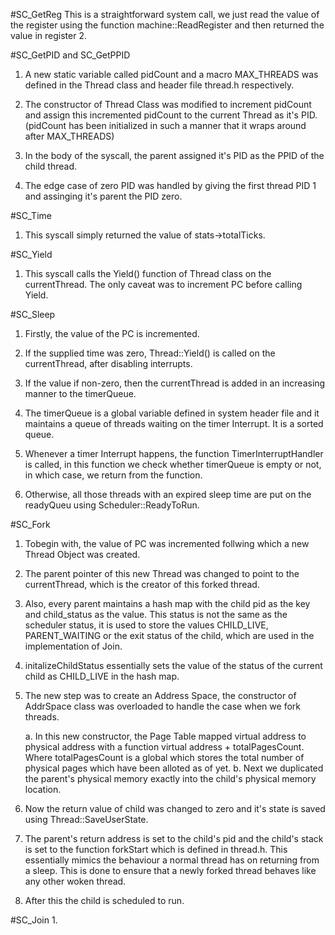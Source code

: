 #SC_GetReg
This is a straightforward system call, we just read the value of the register
using the function machine::ReadRegister and then returned the value in register
2.

#SC_GetPID and SC_GetPPID
1. A new static variable called pidCount and a macro MAX_THREADS was defined in
the Thread class and header file thread.h respectively.

2. The constructor of Thread Class was modified to increment pidCount and assign
this incremented pidCount to the current Thread as it's PID. (pidCount has been
initialized in such a manner that it wraps around after MAX_THREADS)

3. In the body of the syscall, the parent assigned it's PID as the PPID of the
child thread.

4. The edge case of zero PID was handled by giving the first thread PID 1 and
assinging it's parent the PID zero.

#SC_Time
1. This syscall simply returned the value of stats->totalTicks.

#SC_Yield
1. This syscall calls the Yield() function of Thread class on the currentThread.
The only caveat was to increment PC before calling Yield.

#SC_Sleep
1. Firstly, the value of the PC is incremented.

2. If the supplied time was zero, Thread::Yield() is called on the
currentThread, after disabling interrupts.

3. If the value if non-zero, then the currentThread is added in an increasing
manner to the timerQueue.

4. The timerQueue is a global variable defined in system header file and it maintains
a queue of threads waiting on the timer Interrupt. It is a sorted queue.

5. Whenever a timer Interrupt happens, the function TimerInterruptHandler is
called, in this function we check whether timerQueue is empty or not, in which
case, we return from the function.

6. Otherwise, all those threads with an expired sleep time are put on the
readyQueu using Scheduler::ReadyToRun.

#SC_Fork
1. Tobegin with, the value of PC was incremented follwing which a new Thread
Object was created.

2. The parent pointer of this new Thread was changed to point to the
currentThread, which is the creator of this forked thread.

3. Also, every parent maintains a hash map with the child pid as the key and
child_status as the value. This status is not the same as the scheduler status,
it is used to store the values CHILD_LIVE, PARENT_WAITING or the exit status of
the child, which are used in the implementation of Join.

4. initalizeChildStatus essentially sets the value of the status of the current
child as CHILD_LIVE in the hash map.

5. The new step was to create an Address Space, the constructor of AddrSpace
class was overloaded to handle the case when we fork threads. 
    
    a. In this new constructor, the Page Table mapped virtual address to physical address with a
        function virtual address + totalPagesCount. Where totalPagesCount is a global
        which stores the total number of physical pages which have been alloted as of
        yet.
    b. Next we duplicated the parent's physical memory exactly into the child's
        physical memory location.

6. Now the return value of child was changed to zero and it's state is saved
using Thread::SaveUserState.

7. The parent's return address is set to the child's pid and the child's stack
is set to the function forkStart which is defined in thread.h. This essentially
mimics the behaviour a normal thread has on returning from a sleep. This is done
to ensure that a newly forked thread behaves like any other woken thread.

8. After this the child is scheduled to run.

#SC_Join
1.



